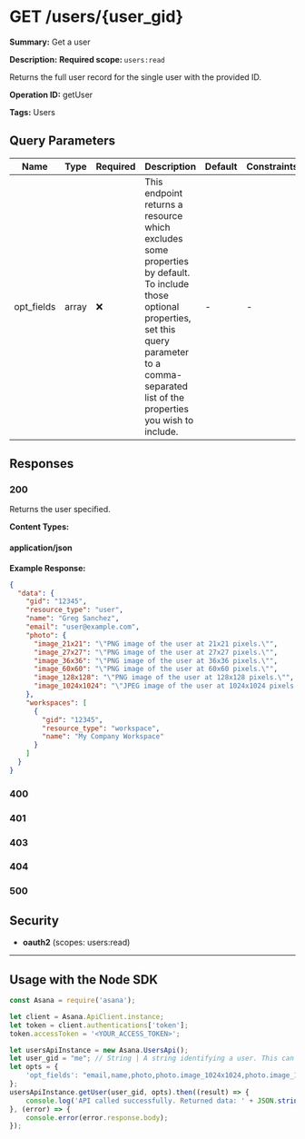 # GET /users/{user_gid}

**Summary:** Get a user

**Description:** <b>Required scope: </b><code>users:read</code>

Returns the full user record for the single user with the provided ID.

**Operation ID:** getUser

**Tags:** Users

## Query Parameters

| Name | Type | Required | Description | Default | Constraints |
|------|------|----------|-------------|---------|-------------|
| opt_fields | array | ❌ | This endpoint returns a resource which excludes some properties by default. To include those optional properties, set this query parameter to a comma-separated list of the properties you wish to include. | - | - |

## Responses

### 200

Returns the user specified.

**Content Types:**

#### application/json

**Example Response:**

```json
{
  "data": {
    "gid": "12345",
    "resource_type": "user",
    "name": "Greg Sanchez",
    "email": "user@example.com",
    "photo": {
      "image_21x21": "\"PNG image of the user at 21x21 pixels.\"",
      "image_27x27": "\"PNG image of the user at 27x27 pixels.\"",
      "image_36x36": "\"PNG image of the user at 36x36 pixels.\"",
      "image_60x60": "\"PNG image of the user at 60x60 pixels.\"",
      "image_128x128": "\"PNG image of the user at 128x128 pixels.\"",
      "image_1024x1024": "\"JPEG image of the user at 1024x1024 pixels.\""
    },
    "workspaces": [
      {
        "gid": "12345",
        "resource_type": "workspace",
        "name": "My Company Workspace"
      }
    ]
  }
}
```

### 400
<reference>

### 401
<reference>

### 403
<reference>

### 404
<reference>

### 500
<reference>

## Security

- **oauth2** (scopes: users:read)


---

## Usage with the Node SDK

```javascript
const Asana = require('asana');

let client = Asana.ApiClient.instance;
let token = client.authentications['token'];
token.accessToken = '<YOUR_ACCESS_TOKEN>';

let usersApiInstance = new Asana.UsersApi();
let user_gid = "me"; // String | A string identifying a user. This can either be the string \"me\", an email, or the gid of a user.
let opts = { 
    'opt_fields': "email,name,photo,photo.image_1024x1024,photo.image_128x128,photo.image_21x21,photo.image_27x27,photo.image_36x36,photo.image_60x60,workspaces,workspaces.name"
};
usersApiInstance.getUser(user_gid, opts).then((result) => {
    console.log('API called successfully. Returned data: ' + JSON.stringify(result.data, null, 2));
}, (error) => {
    console.error(error.response.body);
});

```